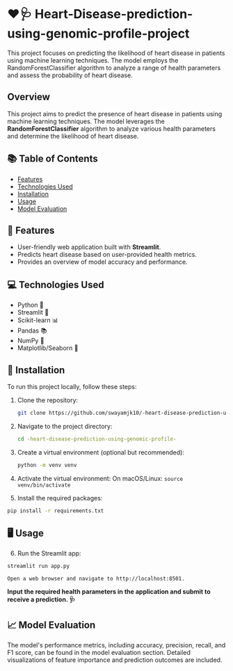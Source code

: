 # ❤️🩺 Heart-Disease-prediction-using-genomic-profile-project
This project focuses on predicting the likelihood of heart disease in patients using machine learning techniques. The model employs the RandomForestClassifier algorithm to analyze a range of health parameters and assess the probability of heart disease.

## Overview

This project aims to predict the presence of heart disease in patients using machine learning techniques. The model leverages the **RandomForestClassifier** algorithm to analyze various health parameters and determine the likelihood of heart disease.

## 📚 Table of Contents

- [Features](#features)
- [Technologies Used](#technologies-used)
- [Installation](#installation)
- [Usage](#usage)
- [Model Evaluation](#model-evaluation)

## 🌟 Features

- User-friendly web application built with **Streamlit**.
- Predicts heart disease based on user-provided health metrics.
- Provides an overview of model accuracy and performance.

## 💻 Technologies Used

- Python 🐍
- Streamlit 🌊
- Scikit-learn 📊
- Pandas 📚
- NumPy 🔢
- Matplotlib/Seaborn 🎨

## 🚀 Installation

To run this project locally, follow these steps:

1. Clone the repository:
   ```bash
   git clone https://github.com/swayamjk10/-heart-disease-prediction-using-genomic-profile-.git
   ```

2. Navigate to the project directory:
   ```bash
   cd -heart-disease-prediction-using-genomic-profile-
   ```
    
3. Create a virtual environment (optional but recommended):
   ```bash
   python -m venv venv
   ```

4. Activate the virtual environment:
   On macOS/Linux:
   `source venv/bin/activate`

5. Install the required packages:
```bash
pip install -r requirements.txt
```

## 🖥️ Usage

6. Run the Streamlit app:
```bash
streamlit run app.py
```

`Open a web browser and navigate to http://localhost:8501.`

**Input the required health parameters in the application and submit to receive a prediction. 🩺**

## 📈 Model Evaluation

The model's performance metrics, including accuracy, precision, recall, and F1 score, can be found in the model evaluation section. Detailed visualizations of feature importance and prediction outcomes are included.


